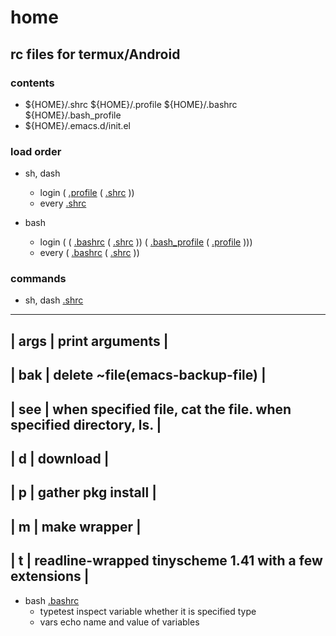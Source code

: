 # home
## rc files for termux/Android

### contents
- ${HOME}/.shrc ${HOME}/.profile ${HOME}/.bashrc ${HOME}/.bash_profile
- ${HOME}/.emacs.d/init.el

### load order

- sh, dash
	- login
		( [.profile](.profile)
			( [.shrc](.shrc) ))
	- every
		[.shrc](.shrc)

- bash
	- login
		( ( [.bashrc](.bashrc)
				( [.shrc](.shrc) ))
			( [.bash_profile](.bash_profile)
				( [.profile](.profile) )))
	- every
		( [.bashrc](.bashrc)
			( [.shrc](.shrc) ))

### commands

- sh, dash [.shrc](.shrc)
---------------------------------------------------------------------------
| args | print arguments                                                  |
---------------------------------------------------------------------------
| bak  | delete ~file(emacs-backup-file)                                  |
---------------------------------------------------------------------------
| see  | when specified file, cat the file. when specified directory, ls. |
---------------------------------------------------------------------------
| d    | download                                                         |
---------------------------------------------------------------------------
| p    | gather pkg install                                               |
---------------------------------------------------------------------------
| m    | make wrapper                                                     |
---------------------------------------------------------------------------
| t    | readline-wrapped tinyscheme 1.41 with a few extensions           |
---------------------------------------------------------------------------
- bash [.bashrc](.bashrc)
	- typetest inspect variable whether it is specified type
	- vars     echo name and value of variables